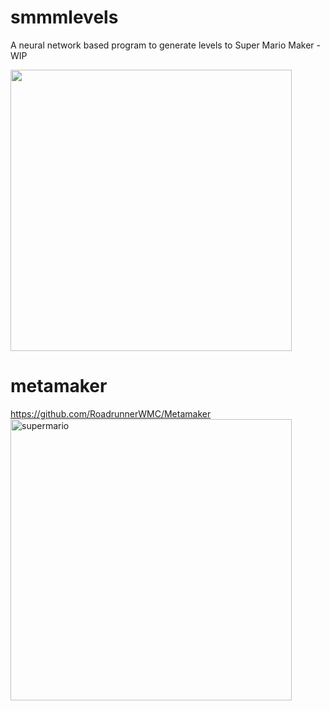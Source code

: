 # smmmlevels
A neural network based program to generate levels to Super Mario Maker - WIP


<img src="https://user-images.githubusercontent.com/289994/53910421-e956b280-40a7-11e9-936d-23d2508ee5f8.jpg" width="450">


# metamaker     
https://github.com/RoadrunnerWMC/Metamaker     
<img width="450" alt="supermario" src="https://user-images.githubusercontent.com/289994/53910669-81549c00-40a8-11e9-91dc-f4d8e0960dac.png">
